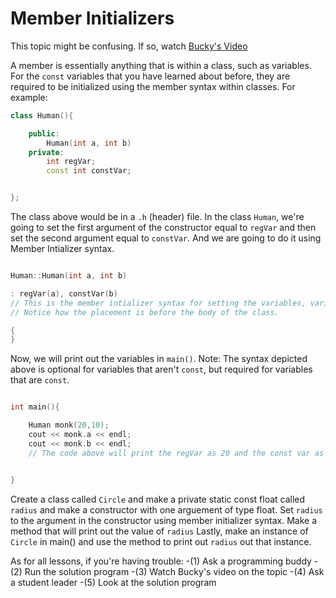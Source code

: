 # Member Initializers

This topic might be confusing. If so, watch [Bucky's Video](https://www.youtube.com/watch?v=53VYYMy-LBo&list=PLAE85DE8440AA6B83&index=45)

A member is essentially anything that is within a class, such as variables. For the `const` variables that you have learned about before, they are required to be initialized using the member syntax within classes. For example:

```cpp
class Human(){

    public:
        Human(int a, int b)
    private:
        int regVar;
        const int constVar;


};

```

The class above would be in a `.h` (header) file. 
In the class `Human`, we're going to set the first argument of the constructor equal to `regVar` and then set the second argument equal to `constVar`. And we are going to do it using Member Intializer syntax.

```cpp

Human::Human(int a, int b)

: regVar(a), constVar(b)  
// This is the member intializer syntax for setting the variables, variableName(variableValue). 
// Notice how the placement is before the body of the class.

{
}
```

Now, we will print out the variables in `main()`. Note: The syntax depicted above is optional for variables that aren't `const`, but required for variables that are `const`.

```cpp

int main(){

    Human monk(20,10);
    cout << monk.a << endl;
    cout << monk.b << endl;
    // The code above will print the regVar as 20 and the const var as 10


}

```


Create a class called `Circle` and make a private static const float called `radius` and make a constructor with one arguement of type float. Set `radius` to the argument in the constructor using member initializer syntax. 
Make a method that will print out the value of `radius` 
Lastly, make an instance of `Circle` in main() and use the method to print out `radius` out that instance.

As for all lessons, if you're having trouble:
-(1) Ask a programming buddy
-(2) Run the solution program
-(3) Watch Bucky's video on the topic
-(4) Ask a student leader
-(5) Look at the solution program